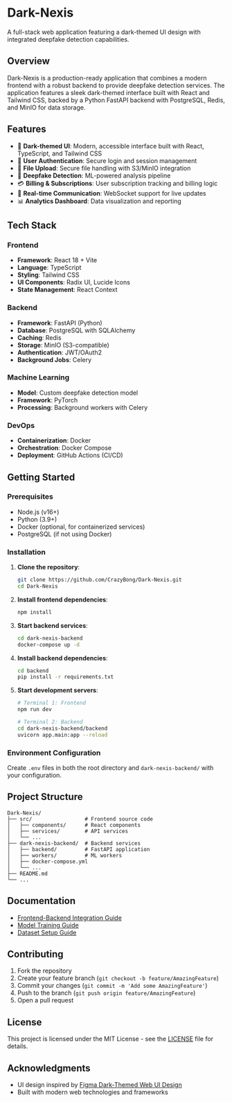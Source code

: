 # Dark-Nexis

A full-stack web application featuring a dark-themed UI design with integrated deepfake detection capabilities.

## Overview

Dark-Nexis is a production-ready application that combines a modern frontend with a robust backend to provide deepfake detection services. The application features a sleek dark-themed interface built with React and Tailwind CSS, backed by a Python FastAPI backend with PostgreSQL, Redis, and MinIO for data storage.

## Features

- 🌙 **Dark-themed UI**: Modern, accessible interface built with React, TypeScript, and Tailwind CSS
- 🔐 **User Authentication**: Secure login and session management
- 📁 **File Upload**: Secure file handling with S3/MinIO integration
- 🤖 **Deepfake Detection**: ML-powered analysis pipeline
- 💳 **Billing & Subscriptions**: User subscription tracking and billing logic
- 🔁 **Real-time Communication**: WebSocket support for live updates
- 📊 **Analytics Dashboard**: Data visualization and reporting

## Tech Stack

### Frontend
- **Framework**: React 18 + Vite
- **Language**: TypeScript
- **Styling**: Tailwind CSS
- **UI Components**: Radix UI, Lucide Icons
- **State Management**: React Context

### Backend
- **Framework**: FastAPI (Python)
- **Database**: PostgreSQL with SQLAlchemy
- **Caching**: Redis
- **Storage**: MinIO (S3-compatible)
- **Authentication**: JWT/OAuth2
- **Background Jobs**: Celery

### Machine Learning
- **Model**: Custom deepfake detection model
- **Framework**: PyTorch
- **Processing**: Background workers with Celery

### DevOps
- **Containerization**: Docker
- **Orchestration**: Docker Compose
- **Deployment**: GitHub Actions (CI/CD)

## Getting Started

### Prerequisites
- Node.js (v16+)
- Python (3.9+)
- Docker (optional, for containerized services)
- PostgreSQL (if not using Docker)

### Installation

1. **Clone the repository**:
   ```bash
   git clone https://github.com/CrazyBong/Dark-Nexis.git
   cd Dark-Nexis
   ```

2. **Install frontend dependencies**:
   ```bash
   npm install
   ```

3. **Start backend services**:
   ```bash
   cd dark-nexis-backend
   docker-compose up -d
   ```

4. **Install backend dependencies**:
   ```bash
   cd backend
   pip install -r requirements.txt
   ```

5. **Start development servers**:
   ```bash
   # Terminal 1: Frontend
   npm run dev
   
   # Terminal 2: Backend
   cd dark-nexis-backend/backend
   uvicorn app.main:app --reload
   ```

### Environment Configuration

Create `.env` files in both the root directory and `dark-nexis-backend/` with your configuration.

## Project Structure

```
Dark-Nexis/
├── src/                 # Frontend source code
│   ├── components/      # React components
│   ├── services/        # API services
│   └── ...
├── dark-nexis-backend/  # Backend services
│   ├── backend/         # FastAPI application
│   ├── workers/         # ML workers
│   ├── docker-compose.yml
│   └── ...
├── README.md
└── ...
```

## Documentation

- [Frontend-Backend Integration Guide](FRONTEND_BACKEND_INTEGRATION_GUIDE.md)
- [Model Training Guide](MODEL_TRAINING_GUIDE.md)
- [Dataset Setup Guide](DATASET_SETUP_GUIDE.md)

## Contributing

1. Fork the repository
2. Create your feature branch (`git checkout -b feature/AmazingFeature`)
3. Commit your changes (`git commit -m 'Add some AmazingFeature'`)
4. Push to the branch (`git push origin feature/AmazingFeature`)
5. Open a pull request

## License

This project is licensed under the MIT License - see the [LICENSE](LICENSE) file for details.

## Acknowledgments

- UI design inspired by [Figma Dark-Themed Web UI Design](https://www.figma.com/design/MkP0e0LKuDLAkRdkMR6Vul/Dark-Themed-Web-UI-Design)
- Built with modern web technologies and frameworks
